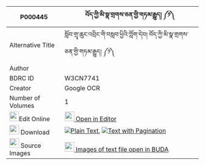 |P000445|བོད་ཀྱི་མི་སྣ་གྲགས་ཅན་གྱི་གཏམ་རྒྱུད། ༼༡༽ 
| --- | --- 
|Alternative Title |སློབ་གྲྭ་ཆུང་འབྲིང་གི་བསླབ་ཕྱིའི་ཀློག་དེབ། བོད་ཀྱི་མི་སྣ་གྲགས་ཅན་གྱི་གཏམ་རྒྱུད། ༼༡༽
|Author | 
|BDRC ID | W3CN7741
|Creator | Google OCR
|Number of Volumes| 1
|<img width="25" src="https://img.icons8.com/color/25/000000/edit-property.png">Edit Online| [<img width="25" src="https://avatars.githubusercontent.com/u/45091458?s=200&v=4"> Open in Editor](http://editor.openpecha.org/P000445)
|<img width="25" src="https://img.icons8.com/fluent/48/000000/download-2.png"/>  Download | [![](https://img.icons8.com/color/20/000000/txt.png)Plain Text](https://github.com/Openpecha/P000445/releases/download/v1/bo_kyi_mina_drakchen_gyi_tamgy_plain_P000445.zip), [![](https://img.icons8.com/color/20/000000/txt.png)Text with Pagination](https://github.com/Openpecha/P000445/releases/download/v1/bo_kyi_mina_drakchen_gyi_tamgy_pages_P000445.zip)
|<img width="25" src="https://img.icons8.com/plasticine/100/000000/pictures-folder.png"/>  Source Images | [<img width="25" src="https://library.bdrc.io/icons/BUDA-small.svg"> Images of text file open in BUDA](https://library.bdrc.io/show/bdr:W3CN7741)